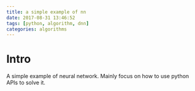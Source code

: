 ```yaml
---
title: a simple example of nn
date: 2017-08-31 13:46:52
tags: [python, algorithm, dnn]
categories: algorithms
---
```

# Intro
A simple example of neural network. Mainly focus on how to use python APIs to solve it.
 
